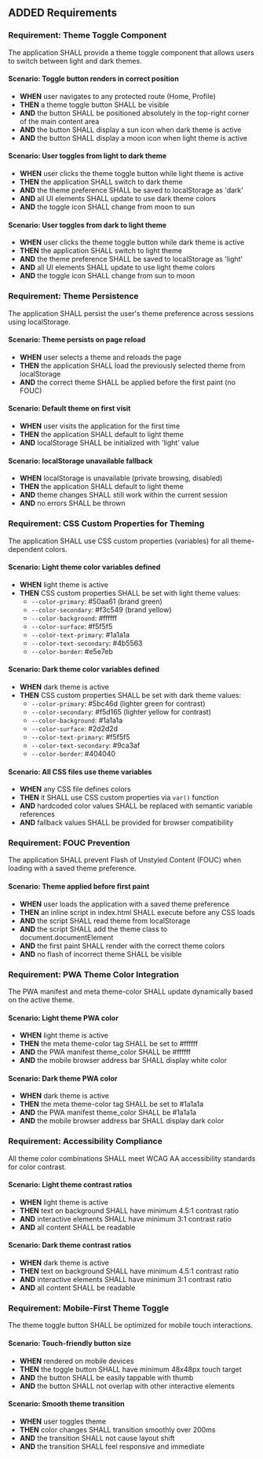 ## ADDED Requirements

### Requirement: Theme Toggle Component

The application SHALL provide a theme toggle component that allows users to switch between light and dark themes.

#### Scenario: Toggle button renders in correct position
- **WHEN** user navigates to any protected route (Home, Profile)
- **THEN** a theme toggle button SHALL be visible
- **AND** the button SHALL be positioned absolutely in the top-right corner of the main content area
- **AND** the button SHALL display a sun icon when dark theme is active
- **AND** the button SHALL display a moon icon when light theme is active

#### Scenario: User toggles from light to dark theme
- **WHEN** user clicks the theme toggle button while light theme is active
- **THEN** the application SHALL switch to dark theme
- **AND** the theme preference SHALL be saved to localStorage as 'dark'
- **AND** all UI elements SHALL update to use dark theme colors
- **AND** the toggle icon SHALL change from moon to sun

#### Scenario: User toggles from dark to light theme
- **WHEN** user clicks the theme toggle button while dark theme is active
- **THEN** the application SHALL switch to light theme
- **AND** the theme preference SHALL be saved to localStorage as 'light'
- **AND** all UI elements SHALL update to use light theme colors
- **AND** the toggle icon SHALL change from sun to moon

### Requirement: Theme Persistence

The application SHALL persist the user's theme preference across sessions using localStorage.

#### Scenario: Theme persists on page reload
- **WHEN** user selects a theme and reloads the page
- **THEN** the application SHALL load the previously selected theme from localStorage
- **AND** the correct theme SHALL be applied before the first paint (no FOUC)

#### Scenario: Default theme on first visit
- **WHEN** user visits the application for the first time
- **THEN** the application SHALL default to light theme
- **AND** localStorage SHALL be initialized with 'light' value

#### Scenario: localStorage unavailable fallback
- **WHEN** localStorage is unavailable (private browsing, disabled)
- **THEN** the application SHALL default to light theme
- **AND** theme changes SHALL still work within the current session
- **AND** no errors SHALL be thrown

### Requirement: CSS Custom Properties for Theming

The application SHALL use CSS custom properties (variables) for all theme-dependent colors.

#### Scenario: Light theme color variables defined
- **WHEN** light theme is active
- **THEN** CSS custom properties SHALL be set with light theme values:
  - `--color-primary`: #50aa61 (brand green)
  - `--color-secondary`: #f3c549 (brand yellow)
  - `--color-background`: #ffffff
  - `--color-surface`: #f5f5f5
  - `--color-text-primary`: #1a1a1a
  - `--color-text-secondary`: #4b5563
  - `--color-border`: #e5e7eb

#### Scenario: Dark theme color variables defined
- **WHEN** dark theme is active
- **THEN** CSS custom properties SHALL be set with dark theme values:
  - `--color-primary`: #5bc46d (lighter green for contrast)
  - `--color-secondary`: #f5d165 (lighter yellow for contrast)
  - `--color-background`: #1a1a1a
  - `--color-surface`: #2d2d2d
  - `--color-text-primary`: #f5f5f5
  - `--color-text-secondary`: #9ca3af
  - `--color-border`: #404040

#### Scenario: All CSS files use theme variables
- **WHEN** any CSS file defines colors
- **THEN** it SHALL use CSS custom properties via `var()` function
- **AND** hardcoded color values SHALL be replaced with semantic variable references
- **AND** fallback values SHALL be provided for browser compatibility

### Requirement: FOUC Prevention

The application SHALL prevent Flash of Unstyled Content (FOUC) when loading with a saved theme preference.

#### Scenario: Theme applied before first paint
- **WHEN** user loads the application with a saved theme preference
- **THEN** an inline script in index.html SHALL execute before any CSS loads
- **AND** the script SHALL read theme from localStorage
- **AND** the script SHALL add the theme class to document.documentElement
- **AND** the first paint SHALL render with the correct theme colors
- **AND** no flash of incorrect theme SHALL be visible

### Requirement: PWA Theme Color Integration

The PWA manifest and meta theme-color SHALL update dynamically based on the active theme.

#### Scenario: Light theme PWA color
- **WHEN** light theme is active
- **THEN** the meta theme-color tag SHALL be set to #ffffff
- **AND** the PWA manifest theme_color SHALL be #ffffff
- **AND** the mobile browser address bar SHALL display white color

#### Scenario: Dark theme PWA color
- **WHEN** dark theme is active
- **THEN** the meta theme-color tag SHALL be set to #1a1a1a
- **AND** the PWA manifest theme_color SHALL be #1a1a1a
- **AND** the mobile browser address bar SHALL display dark color

### Requirement: Accessibility Compliance

All theme color combinations SHALL meet WCAG AA accessibility standards for color contrast.

#### Scenario: Light theme contrast ratios
- **WHEN** light theme is active
- **THEN** text on background SHALL have minimum 4.5:1 contrast ratio
- **AND** interactive elements SHALL have minimum 3:1 contrast ratio
- **AND** all content SHALL be readable

#### Scenario: Dark theme contrast ratios
- **WHEN** dark theme is active
- **THEN** text on background SHALL have minimum 4.5:1 contrast ratio
- **AND** interactive elements SHALL have minimum 3:1 contrast ratio
- **AND** all content SHALL be readable

### Requirement: Mobile-First Theme Toggle

The theme toggle button SHALL be optimized for mobile touch interactions.

#### Scenario: Touch-friendly button size
- **WHEN** rendered on mobile devices
- **THEN** the toggle button SHALL have minimum 48x48px touch target
- **AND** the button SHALL be easily tappable with thumb
- **AND** the button SHALL not overlap with other interactive elements

#### Scenario: Smooth theme transition
- **WHEN** user toggles theme
- **THEN** color changes SHALL transition smoothly over 200ms
- **AND** the transition SHALL not cause layout shift
- **AND** the transition SHALL feel responsive and immediate
